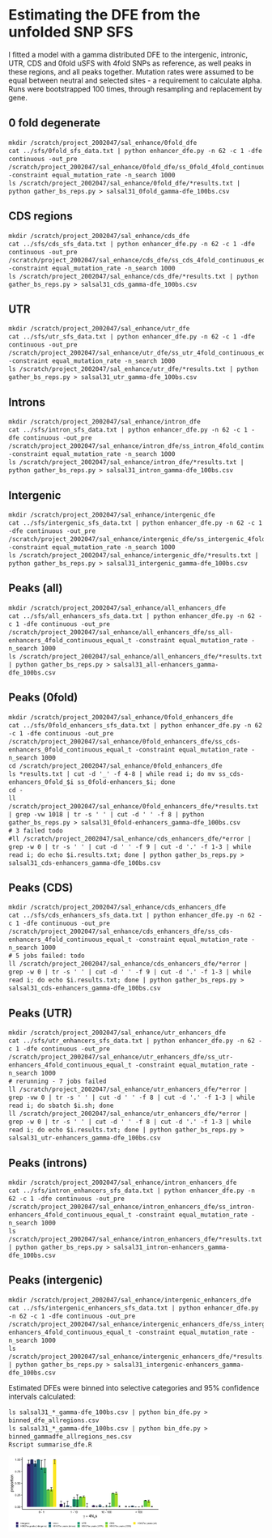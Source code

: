 # Estimating the DFE from the unfolded SNP SFS

I fitted a model with a gamma distributed DFE to the intergenic, intronic, UTR, CDS and 0fold uSFS with 4fold SNPs as 
reference, as well peaks in these regions, and all peaks together. Mutation rates were assumed to be equal between 
neutral and selected sites - a requirement to calculate alpha. Runs were bootstrapped 100 times, through resampling and 
replacement by gene.


## 0 fold degenerate
```shell script
mkdir /scratch/project_2002047/sal_enhance/0fold_dfe
cat ../sfs/0fold_sfs_data.txt | python enhancer_dfe.py -n 62 -c 1 -dfe continuous -out_pre /scratch/project_2002047/sal_enhance/0fold_dfe/ss_0fold_4fold_continuous_equal_t -constraint equal_mutation_rate -n_search 1000
ls /scratch/project_2002047/sal_enhance/0fold_dfe/*results.txt | python gather_bs_reps.py > salsal31_0fold_gamma-dfe_100bs.csv
```

## CDS regions

```shell script
mkdir /scratch/project_2002047/sal_enhance/cds_dfe
cat ../sfs/cds_sfs_data.txt | python enhancer_dfe.py -n 62 -c 1 -dfe continuous -out_pre /scratch/project_2002047/sal_enhance/cds_dfe/ss_cds_4fold_continuous_equal_t -constraint equal_mutation_rate -n_search 1000
ls /scratch/project_2002047/sal_enhance/cds_dfe/*results.txt | python gather_bs_reps.py > salsal31_cds_gamma-dfe_100bs.csv
```

## UTR

```shell script
mkdir /scratch/project_2002047/sal_enhance/utr_dfe
cat ../sfs/utr_sfs_data.txt | python enhancer_dfe.py -n 62 -c 1 -dfe continuous -out_pre /scratch/project_2002047/sal_enhance/utr_dfe/ss_utr_4fold_continuous_equal_t -constraint equal_mutation_rate -n_search 1000
ls /scratch/project_2002047/sal_enhance/utr_dfe/*results.txt | python gather_bs_reps.py > salsal31_utr_gamma-dfe_100bs.csv
```

## Introns

```shell script
mkdir /scratch/project_2002047/sal_enhance/intron_dfe 
cat ../sfs/intron_sfs_data.txt | python enhancer_dfe.py -n 62 -c 1 -dfe continuous -out_pre /scratch/project_2002047/sal_enhance/intron_dfe/ss_intron_4fold_continuous_equal_t -constraint equal_mutation_rate -n_search 1000
ls /scratch/project_2002047/sal_enhance/intron_dfe/*results.txt | python gather_bs_reps.py > salsal31_intron_gamma-dfe_100bs.csv
```

## Intergenic

```shell script
mkdir /scratch/project_2002047/sal_enhance/intergenic_dfe 
cat ../sfs/intergenic_sfs_data.txt | python enhancer_dfe.py -n 62 -c 1 -dfe continuous -out_pre /scratch/project_2002047/sal_enhance/intergenic_dfe/ss_intergenic_4fold_continuous_equal_t -constraint equal_mutation_rate -n_search 1000
ls /scratch/project_2002047/sal_enhance/intergenic_dfe/*results.txt | python gather_bs_reps.py > salsal31_intergenic_gamma-dfe_100bs.csv
```

## Peaks (all)

```shell script
mkdir /scratch/project_2002047/sal_enhance/all_enhancers_dfe
cat ../sfs/all_enhancers_sfs_data.txt | python enhancer_dfe.py -n 62 -c 1 -dfe continuous -out_pre /scratch/project_2002047/sal_enhance/all_enhancers_dfe/ss_all-enhancers_4fold_continuous_equal_t -constraint equal_mutation_rate -n_search 1000
ls /scratch/project_2002047/sal_enhance/all_enhancers_dfe/*results.txt | python gather_bs_reps.py > salsal31_all-enhancers_gamma-dfe_100bs.csv
```

## Peaks (0fold)

```shell script
mkdir /scratch/project_2002047/sal_enhance/0fold_enhancers_dfe  
cat ../sfs/0fold_enhancers_sfs_data.txt | python enhancer_dfe.py -n 62 -c 1 -dfe continuous -out_pre /scratch/project_2002047/sal_enhance/0fold_enhancers_dfe/ss_cds-enhancers_0fold_continuous_equal_t -constraint equal_mutation_rate -n_search 1000
cd /scratch/project_2002047/sal_enhance/0fold_enhancers_dfe
ls *results.txt | cut -d '_' -f 4-8 | while read i; do mv ss_cds-enhancers_0fold_$i ss_0fold-enhancers_$i; done
cd -
ll /scratch/project_2002047/sal_enhance/0fold_enhancers_dfe/*results.txt | grep -vw 1018 | tr -s ' ' | cut -d ' ' -f 8 | python gather_bs_reps.py > salsal31_0fold-enhancers_gamma-dfe_100bs.csv
# 3 failed todo
#ll /scratch/project_2002047/sal_enhance/cds_enhancers_dfe/*error |  grep -w 0 | tr -s ' ' | cut -d ' ' -f 9 | cut -d '.' -f 1-3 | while read i; do echo $i.results.txt; done | python gather_bs_reps.py > salsal31_cds-enhancers_gamma-dfe_100bs.csv
```

## Peaks (CDS)

```shell script
mkdir /scratch/project_2002047/sal_enhance/cds_enhancers_dfe  
cat ../sfs/cds_enhancers_sfs_data.txt | python enhancer_dfe.py -n 62 -c 1 -dfe continuous -out_pre /scratch/project_2002047/sal_enhance/cds_enhancers_dfe/ss_cds-enhancers_4fold_continuous_equal_t -constraint equal_mutation_rate -n_search 1000
# 5 jobs failed: todo
ll /scratch/project_2002047/sal_enhance/cds_enhancers_dfe/*error |  grep -w 0 | tr -s ' ' | cut -d ' ' -f 9 | cut -d '.' -f 1-3 | while read i; do echo $i.results.txt; done | python gather_bs_reps.py > salsal31_cds-enhancers_gamma-dfe_100bs.csv
```

## Peaks (UTR)

```shell script
mkdir /scratch/project_2002047/sal_enhance/utr_enhancers_dfe 
cat ../sfs/utr_enhancers_sfs_data.txt | python enhancer_dfe.py -n 62 -c 1 -dfe continuous -out_pre /scratch/project_2002047/sal_enhance/utr_enhancers_dfe/ss_utr-enhancers_4fold_continuous_equal_t -constraint equal_mutation_rate -n_search 1000
# rerunning - 7 jobs failed
ll /scratch/project_2002047/sal_enhance/utr_enhancers_dfe/*error | grep -vw 0 | tr -s ' ' | cut -d ' ' -f 8 | cut -d '.' -f 1-3 | while read i; do sbatch $i.sh; done
ll /scratch/project_2002047/sal_enhance/utr_enhancers_dfe/*error | grep -w 0 | tr -s ' ' | cut -d ' ' -f 8 | cut -d '.' -f 1-3 | while read i; do echo $i.results.txt; done | python gather_bs_reps.py > salsal31_utr-enhancers_gamma-dfe_100bs.csv
```

## Peaks (introns)

```shell script
mkdir /scratch/project_2002047/sal_enhance/intron_enhancers_dfe 
cat ../sfs/intron_enhancers_sfs_data.txt | python enhancer_dfe.py -n 62 -c 1 -dfe continuous -out_pre /scratch/project_2002047/sal_enhance/intron_enhancers_dfe/ss_intron-enhancers_4fold_continuous_equal_t -constraint equal_mutation_rate -n_search 1000
ls /scratch/project_2002047/sal_enhance/intron_enhancers_dfe/*results.txt | python gather_bs_reps.py > salsal31_intron-enhancers_gamma-dfe_100bs.csv
```

## Peaks (intergenic)

```shell script
mkdir /scratch/project_2002047/sal_enhance/intergenic_enhancers_dfe 
cat ../sfs/intergenic_enhancers_sfs_data.txt | python enhancer_dfe.py -n 62 -c 1 -dfe continuous -out_pre /scratch/project_2002047/sal_enhance/intergenic_enhancers_dfe/ss_intergenic-enhancers_4fold_continuous_equal_t -constraint equal_mutation_rate -n_search 1000
ls /scratch/project_2002047/sal_enhance/intergenic_enhancers_dfe/*results.txt | python gather_bs_reps.py > salsal31_intergenic-enhancers_gamma-dfe_100bs.csv
```

Estimated DFEs were binned into selective categories and 95% confidence intervals calculated:

```shell script
ls salsal31_*_gamma-dfe_100bs.csv | python bin_dfe.py > binned_dfe_allregions.csv
ls salsal31_*_gamma-dfe_100bs.csv | python bin_dfe.py > binned_gammadfe_allregions_nes.csv
Rscript summarise_dfe.R
```

<img src="all_regions_dfe.png" width="300">

<!---
head -n 2 ../sfs/cds_sfs_data.txt | python enhancer_dfe.py -n 62 -c 1 -dfe discrete -out_pre /scratch/project_2002047/sal_enhance/cds_dfe/ss_cds_4fold_1class_equal_t -constraint equal_mutation_rate -n_search 1000
head -n 2 ../sfs/cds_sfs_data.txt | python enhancer_dfe.py -n 62 -c 2 -dfe discrete -out_pre /scratch/project_2002047/sal_enhance/cds_dfe/ss_cds_4fold_2class_equal_t -constraint equal_mutation_rate -n_search 1000
head -n 2 ../sfs/cds_sfs_data.txt | python enhancer_dfe.py -n 62 -c 3 -dfe discrete -out_pre /scratch/project_2002047/sal_enhance/cds_dfe/ss_cds_4fold_3class_equal_t -constraint equal_mutation_rate -n_search 1000
head -n 2 ../sfs/cds_sfs_data.txt | python enhancer_dfe.py -n 62 -c 4 -dfe discrete -out_pre /scratch/project_2002047/sal_enhance/cds_dfe/ss_cds_4fold_4class_equal_t -constraint equal_mutation_rate -n_search 1000

ls /scratch/project_2002047/sal_enhance/cds_dfe/ss_cds_4fold_*bsrep0.split1.results.txt | python process_anavar_results.py -dn 0.009020994 -ds 0.01805807 > ss31_cds_mles.csv

head -n 2 ../sfs/utr_sfs_data.txt | python enhancer_dfe.py -n 62 -c 1 -dfe discrete -out_pre /scratch/project_2002047/sal_enhance/utr_dfe/ss_utr_4fold_1class_equal_t -constraint equal_mutation_rate -n_search 1000
head -n 2 ../sfs/utr_sfs_data.txt | python enhancer_dfe.py -n 62 -c 2 -dfe discrete -out_pre /scratch/project_2002047/sal_enhance/utr_dfe/ss_utr_4fold_2class_equal_t -constraint equal_mutation_rate -n_search 1000
head -n 2 ../sfs/utr_sfs_data.txt | python enhancer_dfe.py -n 62 -c 3 -dfe discrete -out_pre /scratch/project_2002047/sal_enhance/utr_dfe/ss_utr_4fold_3class_equal_t -constraint equal_mutation_rate -n_search 1000
head -n 2 ../sfs/utr_sfs_data.txt | python enhancer_dfe.py -n 62 -c 4 -dfe discrete -out_pre /scratch/project_2002047/sal_enhance/utr_dfe/ss_utr_4fold_4class_equal_t -constraint equal_mutation_rate -n_search 1000

ls /scratch/project_2002047/sal_enhance/utr_dfe/ss_utr_4fold_*bsrep0.split1.results.txt | python process_anavar_results.py -dn 0.01152652 -ds 0.01805807 > ss31_utr_mles.csv

head -n 2 ../sfs/intron_sfs_data.txt | python enhancer_dfe.py -n 62 -c 1 -dfe discrete -out_pre /scratch/project_2002047/sal_enhance/intron_dfe/ss_intron_4fold_1class_equal_t -constraint equal_mutation_rate -n_search 1000
head -n 2 ../sfs/intron_sfs_data.txt | python enhancer_dfe.py -n 62 -c 2 -dfe discrete -out_pre /scratch/project_2002047/sal_enhance/intron_dfe/ss_intron_4fold_2class_equal_t -constraint equal_mutation_rate -n_search 1000
head -n 2 ../sfs/intron_sfs_data.txt | python enhancer_dfe.py -n 62 -c 3 -dfe discrete -out_pre /scratch/project_2002047/sal_enhance/intron_dfe/ss_intron_4fold_3class_equal_t -constraint equal_mutation_rate -n_search 1000
head -n 2 ../sfs/intron_sfs_data.txt | python enhancer_dfe.py -n 62 -c 4 -dfe discrete -out_pre /scratch/project_2002047/sal_enhance/intron_dfe/ss_intron_4fold_4class_equal_t -constraint equal_mutation_rate -n_search 1000

ls /scratch/project_2002047/sal_enhance/intron_dfe/ss_intron_4fold_*bsrep0.split1.results.txt | python process_anavar_results.py -dn 0.01354097 -ds 0.01805807 > ss31_intron_mles.csv

head -n 2 ../sfs/intergenic_sfs_data.txt | python enhancer_dfe.py -n 62 -c 1 -dfe discrete -out_pre /scratch/project_2002047/sal_enhance/intergenic_dfe/ss_intergenic_4fold_1class_equal_t -constraint equal_mutation_rate -n_search 1000
head -n 2 ../sfs/intergenic_sfs_data.txt | python enhancer_dfe.py -n 62 -c 2 -dfe discrete -out_pre /scratch/project_2002047/sal_enhance/intergenic_dfe/ss_intergenic_4fold_2class_equal_t -constraint equal_mutation_rate -n_search 1000
head -n 2 ../sfs/intergenic_sfs_data.txt | python enhancer_dfe.py -n 62 -c 3 -dfe discrete -out_pre /scratch/project_2002047/sal_enhance/intergenic_dfe/ss_intergenic_4fold_3class_equal_t -constraint equal_mutation_rate -n_search 1000
head -n 2 ../sfs/intergenic_sfs_data.txt | python enhancer_dfe.py -n 62 -c 4 -dfe discrete -out_pre /scratch/project_2002047/sal_enhance/intergenic_dfe/ss_intergenic_4fold_4class_equal_t -constraint equal_mutation_rate -n_search 1000

ls /scratch/project_2002047/sal_enhance/intergenic_dfe/ss_intergenic_4fold_*bsrep0.split1.results.txt | python process_anavar_results.py -dn 0.01502859 -ds 0.01805807 > ss31_intergenic_mles.csv

head -n 2 ../sfs/all_enhancers_sfs_data.txt | python enhancer_dfe.py -n 62 -c 1 -dfe discrete -out_pre /scratch/project_2002047/sal_enhance/all_enhancers_dfe/ss_all-enhancers_4fold_1class_equal_t -constraint equal_mutation_rate -n_search 1000
head -n 2 ../sfs/all_enhancers_sfs_data.txt | python enhancer_dfe.py -n 62 -c 2 -dfe discrete -out_pre /scratch/project_2002047/sal_enhance/all_enhancers_dfe/ss_all-enhancers_4fold_2class_equal_t -constraint equal_mutation_rate -n_search 1000
head -n 2 ../sfs/all_enhancers_sfs_data.txt | python enhancer_dfe.py -n 62 -c 3 -dfe discrete -out_pre /scratch/project_2002047/sal_enhance/all_enhancers_dfe/ss_all-enhancers_4fold_3class_equal_t -constraint equal_mutation_rate -n_search 1000
head -n 2 ../sfs/all_enhancers_sfs_data.txt | python enhancer_dfe.py -n 62 -c 4 -dfe discrete -out_pre /scratch/project_2002047/sal_enhance/all_enhancers_dfe/ss_all-enhancers_4fold_4class_equal_t -constraint equal_mutation_rate -n_search 1000

ls /scratch/project_2002047/sal_enhance/all_enhancers_dfe/ss_all-enhancers_4fold_*bsrep0.split1.results.txt | python process_anavar_results.py -dn 0.01199041 -ds 0.01805807 > ss31_all-enhancers_mles.csv

head -n 2 ../sfs/cds_enhancers_sfs_data.txt | python enhancer_dfe.py -n 62 -c 1 -dfe discrete -out_pre /scratch/project_2002047/sal_enhance/cds_enhancers_dfe/ss_cds-enhancers_4fold_1class_equal_t -constraint equal_mutation_rate -n_search 1000
head -n 2 ../sfs/cds_enhancers_sfs_data.txt | python enhancer_dfe.py -n 62 -c 2 -dfe discrete -out_pre /scratch/project_2002047/sal_enhance/cds_enhancers_dfe/ss_cds-enhancers_4fold_2class_equal_t -constraint equal_mutation_rate -n_search 1000
head -n 2 ../sfs/cds_enhancers_sfs_data.txt | python enhancer_dfe.py -n 62 -c 3 -dfe discrete -out_pre /scratch/project_2002047/sal_enhance/cds_enhancers_dfe/ss_cds-enhancers_4fold_3class_equal_t -constraint equal_mutation_rate -n_search 1000
head -n 2 ../sfs/cds_enhancers_sfs_data.txt | python enhancer_dfe.py -n 62 -c 4 -dfe discrete -out_pre /scratch/project_2002047/sal_enhance/cds_enhancers_dfe/ss_cds-enhancers_4fold_4class_equal_t -constraint equal_mutation_rate -n_search 1000

ls /scratch/project_2002047/sal_enhance/cds_enhancers_dfe/ss_cds-enhancers_4fold_*bsrep0.split1.results.txt | python process_anavar_results.py -dn 0.007779776 -ds 0.01805807 > ss31_cds-enhancers_mles.csv

head -n 2 ../sfs/utr_enhancers_sfs_data.txt | python enhancer_dfe.py -n 62 -c 1 -dfe discrete -out_pre /scratch/project_2002047/sal_enhance/utr_enhancers_dfe/ss_utr-enhancers_4fold_1class_equal_t -constraint equal_mutation_rate -n_search 1000
head -n 2 ../sfs/utr_enhancers_sfs_data.txt | python enhancer_dfe.py -n 62 -c 2 -dfe discrete -out_pre /scratch/project_2002047/sal_enhance/utr_enhancers_dfe/ss_utr-enhancers_4fold_2class_equal_t -constraint equal_mutation_rate -n_search 1000
head -n 2 ../sfs/utr_enhancers_sfs_data.txt | python enhancer_dfe.py -n 62 -c 3 -dfe discrete -out_pre /scratch/project_2002047/sal_enhance/utr_enhancers_dfe/ss_utr-enhancers_4fold_3class_equal_t -constraint equal_mutation_rate -n_search 1000
head -n 2 ../sfs/utr_enhancers_sfs_data.txt | python enhancer_dfe.py -n 62 -c 4 -dfe discrete -out_pre /scratch/project_2002047/sal_enhance/utr_enhancers_dfe/ss_utr-enhancers_4fold_4class_equal_t -constraint equal_mutation_rate -n_search 1000

head -n 2 ../sfs/intron_enhancers_sfs_data.txt | python enhancer_dfe.py -n 62 -c 1 -dfe discrete -out_pre /scratch/project_2002047/sal_enhance/intron_enhancers_dfe/ss_intron-enhancers_4fold_1class_equal_t -constraint equal_mutation_rate -n_search 1000
head -n 2 ../sfs/intron_enhancers_sfs_data.txt | python enhancer_dfe.py -n 62 -c 2 -dfe discrete -out_pre /scratch/project_2002047/sal_enhance/intron_enhancers_dfe/ss_intron-enhancers_4fold_2class_equal_t -constraint equal_mutation_rate -n_search 1000
head -n 2 ../sfs/intron_enhancers_sfs_data.txt | python enhancer_dfe.py -n 62 -c 3 -dfe discrete -out_pre /scratch/project_2002047/sal_enhance/intron_enhancers_dfe/ss_intron-enhancers_4fold_3class_equal_t -constraint equal_mutation_rate -n_search 1000
head -n 2 ../sfs/intron_enhancers_sfs_data.txt | python enhancer_dfe.py -n 62 -c 4 -dfe discrete -out_pre /scratch/project_2002047/sal_enhance/intron_enhancers_dfe/ss_intron-enhancers_4fold_4class_equal_t -constraint equal_mutation_rate -n_search 1000

head -n 2 ../sfs/intergenic_enhancers_sfs_data.txt | python enhancer_dfe.py -n 62 -c 1 -dfe discrete -out_pre /scratch/project_2002047/sal_enhance/intergenic_enhancers_dfe/ss_intergenic-enhancers_4fold_1class_equal_t -constraint equal_mutation_rate -n_search 1000
head -n 2 ../sfs/intergenic_enhancers_sfs_data.txt | python enhancer_dfe.py -n 62 -c 2 -dfe discrete -out_pre /scratch/project_2002047/sal_enhance/intergenic_enhancers_dfe/ss_intergenic-enhancers_4fold_2class_equal_t -constraint equal_mutation_rate -n_search 1000
head -n 2 ../sfs/intergenic_enhancers_sfs_data.txt | python enhancer_dfe.py -n 62 -c 3 -dfe discrete -out_pre /scratch/project_2002047/sal_enhance/intergenic_enhancers_dfe/ss_intergenic-enhancers_4fold_3class_equal_t -constraint equal_mutation_rate -n_search 1000
head -n 2 ../sfs/intergenic_enhancers_sfs_data.txt | python enhancer_dfe.py -n 62 -c 4 -dfe discrete -out_pre /scratch/project_2002047/sal_enhance/intergenic_enhancers_dfe/ss_intergenic-enhancers_4fold_4class_equal_t -constraint equal_mutation_rate -n_search 1000


--->